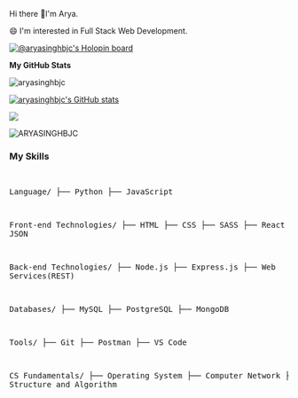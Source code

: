 Hi there 👋I'm Arya.

<!--
**ARYASINGHBJC/ARYASINGHBJC** is a ✨ _special_ ✨ repository because its `README.md` (this file) appears on your GitHub profile.

Here are some ideas to get you started:
-->
<section>
  <p>
   😄 I'm interested in Full Stack Web Development.
  </p>
  
[![@aryasinghbjc's Holopin board](https://holopin.me/aryasinghbjc)](https://holopin.io/@aryasinghbjc)
<section>
<b>My GitHub Stats</b>
  <p align="left"> <img src="https://komarev.com/ghpvc/?username=ARYASINGHBJC&label=Profile%20views&color=0e75b6&style=flat" alt="aryasinghbjc" /> </p>

<a href="http://www.github.com/aryasinghbjc"><img src="https://github-readme-stats.vercel.app/api?username=aryasinghbjc&show_icons=true&hide=&count_private=true&title_color=0891b2&text_color=ffffff&icon_color=0891b2&bg_color=171717&hide_border=true&show_icons=true" alt="aryasinghbjc's GitHub stats" /></a>

<a href="http://www.github.com/aryasinghbjc"><img src="https://github-readme-streak-stats.herokuapp.com/?user=aryasinghbjc&stroke=ffffff&background=171717&ring=0891b2&fire=0891b2&currStreakNum=ffffff&currStreakLabel=0891b2&sideNums=ffffff&sideLabels=ffffff&dates=ffffff&hide_border=true" /></a>

<img src="https://github-readme-stats.vercel.app/api/top-langs?username=ARYASINGHBJC&amp;show_icons=true&amp;locale=en&amp;layout=compact" alt="ARYASINGHBJC">
  </section>
<h3>My Skills</h3>
<pre>

Language/
├── Python
├── JavaScript


Front-end Technologies/
├── HTML
├── CSS
├── SASS
├── React
├── JSON


Back-end Technologies/
├── Node.js
├── Express.js
├── Web Services(REST)


Databases/
├── MySQL
├── PostgreSQL
├── MongoDB


Tools/
├── Git
├── Postman
├── VS Code


CS Fundamentals/
├── Operating System
├── Computer Network
├── Data Structure and Algorithm

 </pre>
<!--
- 👯 I’m looking to collaborate on ...
- 🤔 I’m looking for help with ...
- 💬 Ask me about ...
- 📫 How to reach me: ...
- 😄 Pronouns: ...
- ⚡ Fun fact: ...
-->
